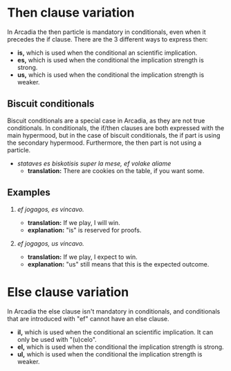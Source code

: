 # Then clause variation

In Arcadia the then particle is mandatory in conditionals, even when it precedes the if clause.
There are the 3 different ways to express then:

- **is,** which is used when the conditional an scientific implication.
- **es,** which is used when the conditional the implication strength is strong.
- **us,** which is used when the conditional the implication strength is weaker.

## Biscuit conditionals

Biscuit conditionals are a special case in Arcadia, as they are not true conditionals.
In conditionals, the if/then clauses are both expressed with the main hypermood, but in the case of biscuit conditionals, the if part is using the secondary hypermood.
Furthermore, the then part is not using a particle.

- _stataves es biskotisis super la mese, ef volake aliame_
    - **translation:** There are cookies on the table, if you want some.

## Examples

1.  _ef jogagos, es vincavo._
    - **translation:** If we play, I will win.
    - **explanation:** "is" is reserved for proofs.

1.  _ef jogagos, us vincavo._
    - **translation:** If we play, I expect to win.
    - **explanation:** "us" still means that this is the expected outcome.

# Else clause variation

In Arcadia the else clause isn't mandatory in conditionals, and conditionals that are introduced with "ef" cannot have an else clause.

- **il,** which is used when the conditional an scientific implication. It can only be used with "(u)celo".
- **el,** which is used when the conditional the implication strength is strong.
- **ul,** which is used when the conditional the implication strength is weaker.
